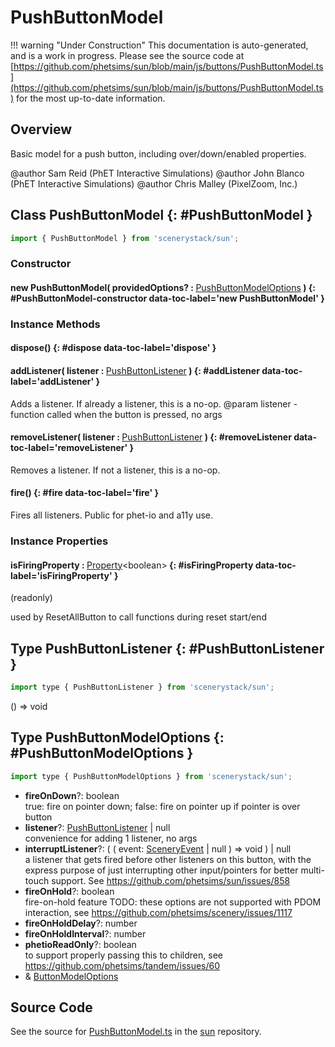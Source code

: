 # PushButtonModel

!!! warning "Under Construction"
    This documentation is auto-generated, and is a work in progress. Please see the source code at
    [https://github.com/phetsims/sun/blob/main/js/buttons/PushButtonModel.ts](https://github.com/phetsims/sun/blob/main/js/buttons/PushButtonModel.ts) for the most up-to-date information.

## Overview

Basic model for a push button, including over/down/enabled properties.

@author Sam Reid (PhET Interactive Simulations)
@author John Blanco (PhET Interactive Simulations)
@author Chris Malley (PixelZoom, Inc.)

## Class PushButtonModel {: #PushButtonModel }


```js
import { PushButtonModel } from 'scenerystack/sun';
```
### Constructor

#### new PushButtonModel( providedOptions? : <span style="font-weight: 400;">[PushButtonModelOptions](../sun/PushButtonModel.md#PushButtonModelOptions)</span> ) {: #PushButtonModel-constructor data-toc-label='new PushButtonModel' }

### Instance Methods

#### dispose() {: #dispose data-toc-label='dispose' }

#### addListener( listener : <span style="font-weight: 400;">[PushButtonListener](../sun/PushButtonModel.md#PushButtonListener)</span> ) {: #addListener data-toc-label='addListener' }

Adds a listener. If already a listener, this is a no-op.
@param listener - function called when the button is pressed, no args

#### removeListener( listener : <span style="font-weight: 400;">[PushButtonListener](../sun/PushButtonModel.md#PushButtonListener)</span> ) {: #removeListener data-toc-label='removeListener' }

Removes a listener. If not a listener, this is a no-op.

#### fire() {: #fire data-toc-label='fire' }

Fires all listeners.  Public for phet-io and a11y use.

### Instance Properties

#### isFiringProperty : <span style="font-weight: 400;">[Property](../axon/Property.md)&lt;<span style="color: hsla(calc(var(--md-hue) + 180deg),80%,40%,1);">boolean</span>&gt;</span> {: #isFiringProperty data-toc-label='isFiringProperty' }

(readonly)

used by ResetAllButton to call functions during reset start/end



## Type PushButtonListener {: #PushButtonListener }


```js
import type { PushButtonListener } from 'scenerystack/sun';
```


() =&gt; <span style="color: hsla(calc(var(--md-hue) + 180deg),80%,40%,1);">void</span>



## Type PushButtonModelOptions {: #PushButtonModelOptions }


```js
import type { PushButtonModelOptions } from 'scenerystack/sun';
```


- **fireOnDown**?: <span style="color: hsla(calc(var(--md-hue) + 180deg),80%,40%,1);">boolean</span>
<br>  true: fire on pointer down; false: fire on pointer up if pointer is over button
- **listener**?: [PushButtonListener](../sun/PushButtonModel.md#PushButtonListener) | <span style="color: hsla(calc(var(--md-hue) + 180deg),80%,40%,1);">null</span>
<br>  convenience for adding 1 listener, no args
- **interruptListener**?: ( ( event: [SceneryEvent](../scenery/SceneryEvent.md) | <span style="color: hsla(calc(var(--md-hue) + 180deg),80%,40%,1);">null</span> ) =&gt; <span style="color: hsla(calc(var(--md-hue) + 180deg),80%,40%,1);">void</span> ) | <span style="color: hsla(calc(var(--md-hue) + 180deg),80%,40%,1);">null</span>
<br>  a listener that gets fired before other listeners on this button, with the express purpose of just interrupting
  other input/pointers for better multi-touch support. See https://github.com/phetsims/sun/issues/858
- **fireOnHold**?: <span style="color: hsla(calc(var(--md-hue) + 180deg),80%,40%,1);">boolean</span>
<br>  fire-on-hold feature
  TODO: these options are not supported with PDOM interaction, see https://github.com/phetsims/scenery/issues/1117
- **fireOnHoldDelay**?: <span style="color: hsla(calc(var(--md-hue) + 180deg),80%,40%,1);">number</span>
- **fireOnHoldInterval**?: <span style="color: hsla(calc(var(--md-hue) + 180deg),80%,40%,1);">number</span>
- **phetioReadOnly**?: <span style="color: hsla(calc(var(--md-hue) + 180deg),80%,40%,1);">boolean</span>
<br>  to support properly passing this to children, see https://github.com/phetsims/tandem/issues/60
- &amp; [ButtonModelOptions](../sun/ButtonModel.md#ButtonModelOptions)




## Source Code

See the source for [PushButtonModel.ts](https://github.com/phetsims/sun/blob/main/js/buttons/PushButtonModel.ts) in the [sun](https://github.com/phetsims/sun) repository.
